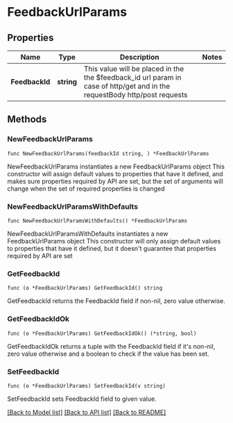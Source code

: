 # FeedbackUrlParams

## Properties

Name | Type | Description | Notes
------------ | ------------- | ------------- | -------------
**FeedbackId** | **string** | This value will be placed in the the $feedback_id url param in case of http/get and in the requestBody http/post requests | 

## Methods

### NewFeedbackUrlParams

`func NewFeedbackUrlParams(feedbackId string, ) *FeedbackUrlParams`

NewFeedbackUrlParams instantiates a new FeedbackUrlParams object
This constructor will assign default values to properties that have it defined,
and makes sure properties required by API are set, but the set of arguments
will change when the set of required properties is changed

### NewFeedbackUrlParamsWithDefaults

`func NewFeedbackUrlParamsWithDefaults() *FeedbackUrlParams`

NewFeedbackUrlParamsWithDefaults instantiates a new FeedbackUrlParams object
This constructor will only assign default values to properties that have it defined,
but it doesn't guarantee that properties required by API are set

### GetFeedbackId

`func (o *FeedbackUrlParams) GetFeedbackId() string`

GetFeedbackId returns the FeedbackId field if non-nil, zero value otherwise.

### GetFeedbackIdOk

`func (o *FeedbackUrlParams) GetFeedbackIdOk() (*string, bool)`

GetFeedbackIdOk returns a tuple with the FeedbackId field if it's non-nil, zero value otherwise
and a boolean to check if the value has been set.

### SetFeedbackId

`func (o *FeedbackUrlParams) SetFeedbackId(v string)`

SetFeedbackId sets FeedbackId field to given value.



[[Back to Model list]](../README.md#documentation-for-models) [[Back to API list]](../README.md#documentation-for-api-endpoints) [[Back to README]](../README.md)


